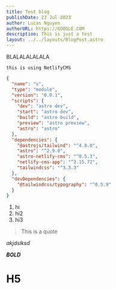 ```yaml
---
title: Test blog
publishDate: 22 Jul 2023
author: Lucas Nguyen
authorURL: https://GOOGLE.COM
description: This is just a test
layout: ../../layouts/BlogPost.astro
---
```

BLALALALALALA



`this is using NetlifyCMS`

```json
{
  "name": "s",
  "type": "module",
  "version": "0.0.1",
  "scripts": {
    "dev": "astro dev",
    "start": "astro dev",
    "build": "astro build",
    "preview": "astro preview",
    "astro": "astro"
  },
  "dependencies": {
    "@astrojs/tailwind": "^4.0.0",
    "astro": "^2.9.0",
    "astro-netlify-cms": "^0.5.3",
    "netlify-cms-app": "^2.15.72",
    "tailwindcss": "^3.3.3"
  },
  "devDependencies": {
    "@tailwindcss/typography": "^0.5.9"
  }
}
```

1. hi
2. hi2
3. hi3

> This is a quote

*akjdslksd*



***BOLD***

# **H5**